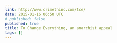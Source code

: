 ```yaml
---
link: http://www.crimethinc.com/tce/
date: 2015-01-16 06:50 UTC
# published: false
published: true
title: To Change Everything, an anarchist appeal
tags: []
---
```



